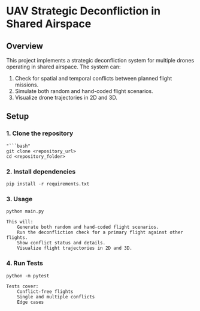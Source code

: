 # UAV Strategic Deconfliction in Shared Airspace

## Overview
This project implements a strategic deconfliction system for multiple drones operating in shared airspace. The system can:  

1. Check for spatial and temporal conflicts between planned flight missions.  
2. Simulate both random and hand-coded flight scenarios.  
3. Visualize drone trajectories in 2D and 3D.  

## Setup

### 1. Clone the repository
    "```bash"
    git clone <repository_url>
    cd <repository_folder>

### 2. Install dependencies
    pip install -r requirements.txt

### 3. Usage
    python main.py

    This will:
        Generate both random and hand-coded flight scenarios.
        Run the deconfliction check for a primary flight against other flights.
        Show conflict status and details.
        Visualize flight trajectories in 2D and 3D.

### 4. Run Tests
    python -m pytest

    Tests cover:
        Conflict-free flights
        Single and multiple conflicts
        Edge cases